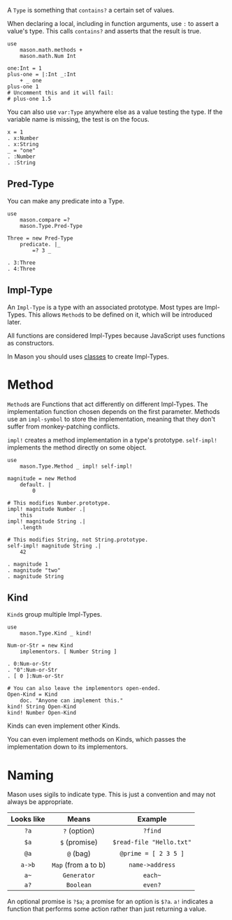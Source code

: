A `Type` is something that `contains?` a certain set of values.

When declaring a local, including in function arguments, use `:` to assert a value's type. This calls `contains?` and asserts that the result is true.

	use
		mason.math.methods +
		mason.math.Num Int

	one:Int = 1
	plus-one = |:Int _:Int
		+ _ one
	plus-one 1
	# Uncomment this and it will fail:
	# plus-one 1.5

You can also use `var:Type` anywhere else as a value testing the type.
If the variable name is missing, the test is on the focus.

	x = 1
	. x:Number
	. x:String
	_ = "one"
	. :Number
	. :String


## Pred-Type

You can make any predicate into a Type.

	use
		mason.compare =?
		mason.Type.Pred-Type

	Three = new Pred-Type
		predicate. |_
			=? 3 _

	. 3:Three
	. 4:Three


## Impl-Type

An `Impl-Type` is a type with an associated prototype. Most types are Impl-Types.
This allows `Method`s to be defined on it, which will be introduced later.

All functions are considered Impl-Types because JavaScript uses functions as constructors.

In Mason you should uses [classes]('./class') to create Impl-Types.


# Method

`Method`s are Functions that act differently on different Impl-Types.
The implementation function chosen depends on the first parameter.
Methods use an `impl-symbol` to store the implementation, meaning that they don't suffer from monkey-patching conflicts.

`impl!` creates a method implementation in a type's prototype.
`self-impl!` implements the method directly on some object.

	use
		mason.Type.Method _ impl! self-impl!

	magnitude = new Method
		default. |
			0

	# This modifies Number.prototype.
	impl! magnitude Number .|
		this
	impl! magnitude String .|
		.length

	# This modifies String, not String.prototype.
	self-impl! magnitude String .|
		42

	. magnitude 1
	. magnitude "two"
	. magnitude String


## Kind

`Kind`s group multiple Impl-Types.

	use
		mason.Type.Kind _ kind!

	Num-or-Str = new Kind
		implementors. [ Number String ]

	. 0:Num-or-Str
	. "0":Num-or-Str
	. [ 0 ]:Num-or-Str

	# You can also leave the implementors open-ended.
	Open-Kind = Kind
		doc. "Anyone can implement this."
	kind! String Open-Kind
	kind! Number Open-Kind

Kinds can even implement other Kinds.

You can even implement methods on Kinds, which passes the implementation down to its implementors.


# Naming

Mason uses sigils to indicate type.
This is just a convention and may not always be appropriate.

Looks like | Means | Example
:-: | :-: | :-:
`?a` | `?` (option) | `?find`
`$a` | `$` (promise) | `$read-file "Hello.txt"`
`@a` | `@` (bag) | `@prime = [ 2 3 5 ]`
`a->b` | `Map` (from a to b) | `name->address`
`a~` | `Generator` | `each~`
`a?` | `Boolean` | `even?`

An optional promise is `?$a`; a promise for an option is `$?a`.
`a!` indicates a function that performs some action rather than just returning a value.
